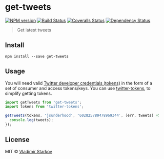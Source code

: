 # get-tweets

[![NPM version][npm-image]][npm-url]
[![Build Status][travis-image]][travis-url]
[![Coveralls Status][coveralls-image]][coveralls-url]
[![Dependency Status][depstat-image]][depstat-url]

> Get latest tweets

## Install

    npm install --save get-tweets

## Usage

You will need valid [Twitter developer credentials (tokens)][creds]
in the form of a set of consumer and access tokens/keys.
You can use [twitter-tokens][tokens], to simplify getting tokens.

[creds]: https://apps.twitter.com/
[tokens]: https://www.npmjs.com/package/twitter-tokens

```js
import getTweets from 'get-tweets';
import tokens from 'twitter-tokens';

getTweets(tokens, 'jsunderhood', '602825789478969344', (err, tweets) => {
  console.log(tweets);
});
```

## License

MIT © [Vladimir Starkov](https://iamstarkov.com/)

[npm-url]: https://npmjs.org/package/get-tweets
[npm-image]: https://img.shields.io/npm/v/get-tweets.svg?style=flat-square

[travis-url]: https://travis-ci.org/iamstarkov/get-tweets
[travis-image]: https://img.shields.io/travis/iamstarkov/get-tweets.svg?style=flat-square

[coveralls-url]: https://coveralls.io/r/iamstarkov/get-tweets
[coveralls-image]: https://img.shields.io/coveralls/iamstarkov/get-tweets.svg?style=flat-square

[depstat-url]: https://david-dm.org/iamstarkov/get-tweets
[depstat-image]: https://img.shields.io/david/iamstarkov/get-tweets.svg?style=flat-square
